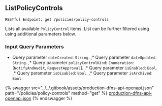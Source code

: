 
## ListPolicyControls
`RESTful Endpoint: get /policies/policy-controls`

Lists all available `PolicyControl` items. List can be further filtered using using additional parameters below.


### Input Query Parameters
* Query parameter `dateCreated`: `String`. ,* Query parameter `dateUpdated`: `String`. ,* Query parameter `policyControlKind`: `Enumeration`: [`NotifyAndAudit`, `RequestApproval`]. ,* Query parameter `isEnabled`: `Bool`. ,* Query parameter `isDisabled`: `Bool`. ,* Query parameter `isArchived`: `Bool`.  
  


{% swagger src="../../.gitbook/assets/production-dfns-api-openapi.json" path="/policies/policy-controls" method="get" %}
[production-dfns-api-openapi.json](../../.gitbook/assets/production-dfns-api-openapi.json)
{% endswagger %}

